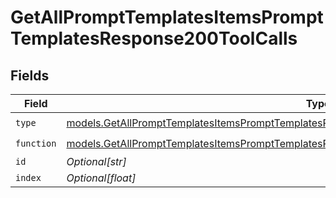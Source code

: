 # GetAllPromptTemplatesItemsPromptTemplatesResponse200ToolCalls


## Fields

| Field                                                                                                                                                                                            | Type                                                                                                                                                                                             | Required                                                                                                                                                                                         | Description                                                                                                                                                                                      |
| ------------------------------------------------------------------------------------------------------------------------------------------------------------------------------------------------ | ------------------------------------------------------------------------------------------------------------------------------------------------------------------------------------------------ | ------------------------------------------------------------------------------------------------------------------------------------------------------------------------------------------------ | ------------------------------------------------------------------------------------------------------------------------------------------------------------------------------------------------ |
| `type`                                                                                                                                                                                           | [models.GetAllPromptTemplatesItemsPromptTemplatesResponse200ApplicationJSONResponseBody1Type](../models/getallprompttemplatesitemsprompttemplatesresponse200applicationjsonresponsebody1type.md) | :heavy_check_mark:                                                                                                                                                                               | N/A                                                                                                                                                                                              |
| `function`                                                                                                                                                                                       | [models.GetAllPromptTemplatesItemsPromptTemplatesResponse200Function](../models/getallprompttemplatesitemsprompttemplatesresponse200function.md)                                                 | :heavy_check_mark:                                                                                                                                                                               | N/A                                                                                                                                                                                              |
| `id`                                                                                                                                                                                             | *Optional[str]*                                                                                                                                                                                  | :heavy_minus_sign:                                                                                                                                                                               | N/A                                                                                                                                                                                              |
| `index`                                                                                                                                                                                          | *Optional[float]*                                                                                                                                                                                | :heavy_minus_sign:                                                                                                                                                                               | N/A                                                                                                                                                                                              |